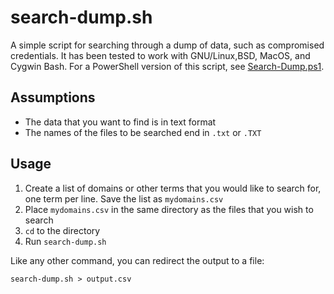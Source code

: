 search-dump.sh
==============

A simple script for searching through a dump of data, such as compromised
credentials. It has been tested to work with GNU/Linux,BSD, MacOS, and Cygwin
 Bash. For a PowerShell version of this script, see
[Search-Dump.ps1](https://github.com/seanthegeek/powertools/blob/master/Search-Dump.ps1).

Assumptions
-----------

- The data that you want to find is in text format
- The names of the files to be searched end in `.txt` or `.TXT`

Usage
-----

1. Create a list of domains or other terms that you would like to search for,
one term per line. Save the list as `mydomains.csv`
2. Place `mydomains.csv` in the same directory as the files that you wish to
search
3. `cd` to the directory
4. Run `search-dump.sh`

Like any other command, you can redirect the output to a file:

    search-dump.sh > output.csv
